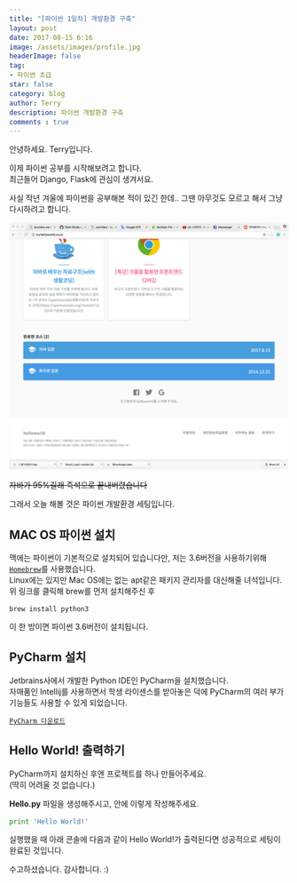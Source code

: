 ```yaml
---
title: "[파이썬 1일차] 개발환경 구축"
layout: post
date: 2017-08-15 6:16
image: /assets/images/profile.jpg
headerImage: false
tag:
- 파이썬 초급
star: false
category: blog
author: Terry
description: 파이썬 개발환경 구축
comments : true
---
```

안녕하세요. Terry입니다.  
  
이제 파이썬 공부를 시작해보려고 합니다.  
최근들어 Django, Flask에 관심이 생겨서요.  

사실 작년 겨울에 파이썬을 공부해본 적이 있긴 한데.. 그땐 아무것도 모르고 해서 그냥 다시하려고 합니다.  

![tryhelloworld.com](../assets/images/postresources/2017-08-15-[파이썬1일차]개발환경세팅/try.png)  

~~자바가 95%길래 즉석으로 끝내버렸습니다~~  

그래서 오늘 해볼 것은 파이썬 개발환경 세팅입니다.

## MAC OS 파이썬 설치
맥에는 파이썬이 기본적으로 설치되어 있습니다만, 저는 3.6버전을 사용하기위해 [`Homebrew`](https://brew.sh/index_ko.html)를 사용했습니다.  
Linux에는 있지만 Mac OS에는 없는 apt같은 패키지 관리자를 대신해줄 녀석입니다.  
위 링크를 클릭해 brew를 먼저 설치해주신 후  

```
brew install python3
```

이 한 방이면 파이썬 3.6버전이 설치됩니다.
  
## PyCharm 설치
Jetbrains사에서 개발한 Python IDE인 PyCharm을 설치했습니다.  
자매품인 Intellij를 사용하면서 학생 라이센스를 받아놓은 덕에 PyCharm의 여러 부가 기능들도 사용할 수 있게 되었습니다.  
  
[`PyCharm 다운로드`](https://www.jetbrains.com/pycharm/)  
  
## Hello World! 출력하기
PyCharm까지 설치하신 후엔 프로젝트를 하나 만들어주세요.  
(딱히 어려울 것 없습니다.)  
  
**Hello.py** 파일을 생성해주시고, 안에 이렇게 작성해주세요.
```python
print 'Hello World!'
```
실행했을 때 아래 콘솔에 다음과 같이 Hello World!가 출력된다면 성공적으로 세팅이 완료된 것입니다.  
  
수고하셨습니다. 감사합니다. :)


